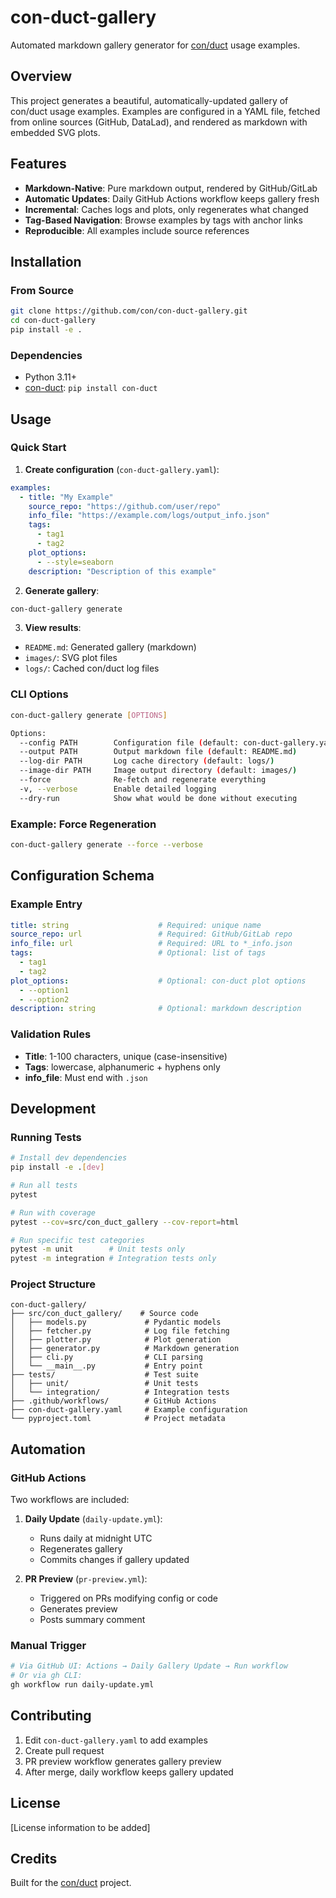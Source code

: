 # con-duct-gallery

Automated markdown gallery generator for [con/duct](https://github.com/con/duct) usage examples.

## Overview

This project generates a beautiful, automatically-updated gallery of con/duct usage examples. Examples are configured in a YAML file, fetched from online sources (GitHub, DataLad), and rendered as markdown with embedded SVG plots.

## Features

- **Markdown-Native**: Pure markdown output, rendered by GitHub/GitLab
- **Automatic Updates**: Daily GitHub Actions workflow keeps gallery fresh
- **Incremental**: Caches logs and plots, only regenerates what changed
- **Tag-Based Navigation**: Browse examples by tags with anchor links
- **Reproducible**: All examples include source references

## Installation

### From Source

```bash
git clone https://github.com/con/con-duct-gallery.git
cd con-duct-gallery
pip install -e .
```

### Dependencies

- Python 3.11+
- [con-duct](https://github.com/con/duct): `pip install con-duct`

## Usage

### Quick Start

1. **Create configuration** (`con-duct-gallery.yaml`):

```yaml
examples:
  - title: "My Example"
    source_repo: "https://github.com/user/repo"
    info_file: "https://example.com/logs/output_info.json"
    tags:
      - tag1
      - tag2
    plot_options:
      - --style=seaborn
    description: "Description of this example"
```

2. **Generate gallery**:

```bash
con-duct-gallery generate
```

3. **View results**:

- `README.md`: Generated gallery (markdown)
- `images/`: SVG plot files
- `logs/`: Cached con/duct log files

### CLI Options

```bash
con-duct-gallery generate [OPTIONS]

Options:
  --config PATH        Configuration file (default: con-duct-gallery.yaml)
  --output PATH        Output markdown file (default: README.md)
  --log-dir PATH       Log cache directory (default: logs/)
  --image-dir PATH     Image output directory (default: images/)
  --force              Re-fetch and regenerate everything
  -v, --verbose        Enable detailed logging
  --dry-run            Show what would be done without executing
```

### Example: Force Regeneration

```bash
con-duct-gallery generate --force --verbose
```

## Configuration Schema

### Example Entry

```yaml
title: string                    # Required: unique name
source_repo: url                 # Required: GitHub/GitLab repo
info_file: url                   # Required: URL to *_info.json
tags:                            # Optional: list of tags
  - tag1
  - tag2
plot_options:                    # Optional: con-duct plot options
  - --option1
  - --option2
description: string              # Optional: markdown description
```

### Validation Rules

- **Title**: 1-100 characters, unique (case-insensitive)
- **Tags**: lowercase, alphanumeric + hyphens only
- **info_file**: Must end with `.json`

## Development

### Running Tests

```bash
# Install dev dependencies
pip install -e .[dev]

# Run all tests
pytest

# Run with coverage
pytest --cov=src/con_duct_gallery --cov-report=html

# Run specific test categories
pytest -m unit        # Unit tests only
pytest -m integration # Integration tests only
```

### Project Structure

```
con-duct-gallery/
├── src/con_duct_gallery/    # Source code
│   ├── models.py             # Pydantic models
│   ├── fetcher.py            # Log file fetching
│   ├── plotter.py            # Plot generation
│   ├── generator.py          # Markdown generation
│   ├── cli.py                # CLI parsing
│   └── __main__.py           # Entry point
├── tests/                    # Test suite
│   ├── unit/                 # Unit tests
│   └── integration/          # Integration tests
├── .github/workflows/        # GitHub Actions
├── con-duct-gallery.yaml     # Example configuration
└── pyproject.toml            # Project metadata
```

## Automation

### GitHub Actions

Two workflows are included:

1. **Daily Update** (`daily-update.yml`):
   - Runs daily at midnight UTC
   - Regenerates gallery
   - Commits changes if gallery updated

2. **PR Preview** (`pr-preview.yml`):
   - Triggered on PRs modifying config or code
   - Generates preview
   - Posts summary comment

### Manual Trigger

```bash
# Via GitHub UI: Actions → Daily Gallery Update → Run workflow
# Or via gh CLI:
gh workflow run daily-update.yml
```

## Contributing

1. Edit `con-duct-gallery.yaml` to add examples
2. Create pull request
3. PR preview workflow generates gallery preview
4. After merge, daily workflow keeps gallery updated

## License

[License information to be added]

## Credits

Built for the [con/duct](https://github.com/con/duct) project.
